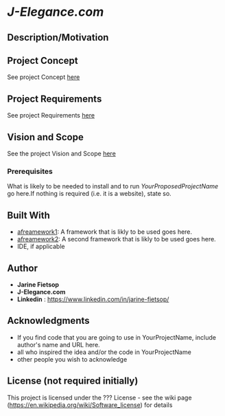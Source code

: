 # *J-Elegance.com*

## Description/Motivation

## Project Concept
See project Concept [here](Concept.md)
## Project Requirements
See project Requirements [here](Requirements.md)
## Vision and Scope
See the project Vision and Scope [here](vision.scope.md)

### Prerequisites

What is likely to be needed to install and to run *YourProposedProjectName* go here.If nothing is required (i.e. it is a website), state so.

## Built With

- [afreamework1](http://www.aframework1.io/): A framework that is likly to be used goes here.
- [afreamework2](http://www.aframework2.io/): A second framework that is likly to be used goes here.
- IDE, if applicable

## Author

- **Jarine Fietsop**
- **J-Elegance.com**
- **Linkedin** : https://www.linkedin.com/in/jarine-fietsop/
  
## Acknowledgments

- If you find code that you are going to use in YourProjectName, include author's name and URL here.
- all who inspired the idea and/or the code in YourProjectName
- other people you wish to acknowledge

## License (not required initially)

This project is licensed under the ??? License - see the wiki page (https://en.wikipedia.org/wiki/Software_license) for details


